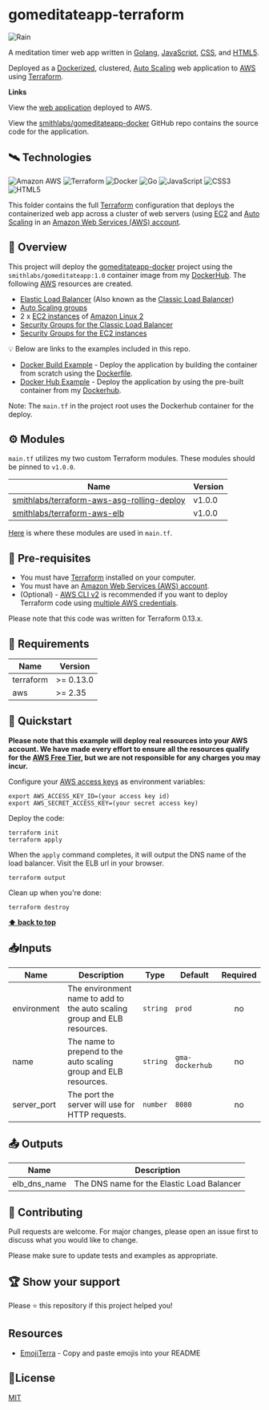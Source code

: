 # gomeditateapp-terraform

![Rain](https://github.com/smithlabs/github-assets/raw/main/gif/rain.gif)

A meditation timer web app written in [Golang](https://golang.org/), [JavaScript](https://www.javascript.com/), [CSS](https://www.w3schools.com/css/), and [HTML5](https://developer.mozilla.org/en-US/docs/Web/Guide/HTML/HTML5). 

Deployed as a [Dockerized](https://www.docker.com/), clustered, [Auto Scaling](https://aws.amazon.com/autoscaling/) web application to [AWS](http://aws.amazon.com/) using [Terraform](https://www.terraform.io/). 

**Links**

View the [web application](http://gma-dockerhub-162650346.us-east-1.elb.amazonaws.com/) deployed to AWS.

View the [smithlabs/gomeditateapp-docker](https://github.com/smithlabs/gomeditateapp-docker) GitHub repo contains the source code for the application.

## 🛰️ Technologies

![Amazon AWS](https://img.shields.io/badge/Amazon%20AWS-232F3E?style=flat-square&logo=amazon-aws)
![Terraform](https://img.shields.io/badge/-Terraform-623ce4?style=flat-square&logo=terraform)
![Docker](https://img.shields.io/badge/-Docker-black?style=flat-square&logo=docker)
![Go](https://img.shields.io/badge/-Go-3E3E3E?style=flat-square&logo=Go)
![JavaScript](https://img.shields.io/badge/-JavaScript-black?style=flat-square&logo=javascript)
![CSS3](https://img.shields.io/badge/-CSS3-1572B6?style=flat-square&logo=css3)
![HTML5](https://img.shields.io/badge/-HTML5-E34F26?style=flat-square&logo=html5&logoColor=white)

This folder contains the full [Terraform](https://www.terraform.io/) configuration that deploys the containerized web app across a cluster of web servers (using [EC2](https://aws.amazon.com/ec2/) and
[Auto Scaling](https://aws.amazon.com/autoscaling/) in an [Amazon Web Services (AWS) account](http://aws.amazon.com/).

## 🔭 Overview

This project will deploy the [gomeditateapp-docker](https://github.com/smithlabs/gomeditateapp-docker) project using the ``smithlabs/gomeditateapp:1.0`` container image from my [DockerHub](https://hub.docker.com/repository/docker/smithlabs/gomeditateapp). The following [AWS](https://aws.amazon.com/) resources are created.

- [Elastic Load Balancer](https://aws.amazon.com/elasticloadbalancing/) (Also known as the [Classic Load Balancer](https://docs.aws.amazon.com/elasticloadbalancing/latest/classic/introduction.html))
- [Auto Scaling groups](https://docs.aws.amazon.com/autoscaling/ec2/userguide/AutoScalingGroup.html)
- 2 x [EC2 instances](https://aws.amazon.com/ec2/) of [Amazon Linux 2](https://aws.amazon.com/amazon-linux-2/)
- [Security Groups for the Classic Load Balancer](https://docs.aws.amazon.com/elasticloadbalancing/latest/classic/elb-security-groups.html)
- [Security Groups for the EC2 instances](https://docs.aws.amazon.com/AWSEC2/latest/UserGuide/ec2-security-groups.html)


💡 Below are links to the examples included in this repo.

- [Docker Build Example](https://github.com/smithlabs/gomeditateapp-terraform/tree/main/examples/dockerbuild) - Deploy the application by building the container from scratch using the [Dockerfile](https://github.com/smithlabs/gomeditateapp-docker/blob/main/Dockerfile).
- [Docker Hub Example](https://github.com/smithlabs/gomeditateapp-terraform/tree/main/examples/dockerhub) - Deploy the application by using the pre-built container from my [Dockerhub](https://hub.docker.com/repository/docker/smithlabs/gomeditateapp). 

Note: The `main.tf` in the project root uses the Dockerhub container for the deploy.

## ⚙️ Modules

`main.tf` utilizes my two custom Terraform modules. These modules should be pinned to `v1.0.0`.

| Name                                                                                                        | Version |
| ----------------------------------------------------------------------------------------------------------- | ------- |
| [smithlabs/terraform-aws-asg-rolling-deploy](https://github.com/smithlabs/terraform-aws-asg-rolling-deploy) | v1.0.0  |
| [smithlabs/terraform-aws-elb](https://github.com/smithlabs/terraform-aws-elb)                               | v1.0.0  |

[Here](https://github.com/smithlabs/hello-world-terraform-go-demo/blob/main/main.tf#L12-L31) is where these modules are used in `main.tf`.

## 🐾 Pre-requisites

- You must have [Terraform](https://www.terraform.io/) installed on your computer.
- You must have an [Amazon Web Services (AWS) account](http://aws.amazon.com/).
- (Optional) - [AWS CLI v2](https://docs.aws.amazon.com/cli/latest/userguide/install-cliv2.html) is recommended if you want to deploy Terraform code using [multiple AWS credentials](https://docs.aws.amazon.com/cli/latest/userguide/cli-configure-profiles.html).

Please note that this code was written for Terraform 0.13.x.

## 🔬 Requirements

| Name      | Version   |
| --------- | --------- |
| terraform | >= 0.13.0 |
| aws       | >= 2.35   |

## 🐇 Quickstart

**Please note that this example will deploy real resources into your AWS account. We have made every effort to ensure
all the resources qualify for the [AWS Free Tier](https://aws.amazon.com/free/), but we are not responsible for any
charges you may incur.**

Configure your [AWS access
keys](http://docs.aws.amazon.com/general/latest/gr/aws-sec-cred-types.html#access-keys-and-secret-access-keys) as
environment variables:

```
export AWS_ACCESS_KEY_ID=(your access key id)
export AWS_SECRET_ACCESS_KEY=(your secret access key)
```

Deploy the code:

```
terraform init
terraform apply
```

When the `apply` command completes, it will output the DNS name of the load balancer. Visit the ELB url in your browser.

```
terraform output
```

Clean up when you're done:

```
terraform destroy
```

**[⬆ back to top](#%EF%B8%8F-technologies)**

## 📥Inputs

| Name        | Description                                                              | Type     | Default       | Required |
| ----------- | ------------------------------------------------------------------------ | -------- | ------------- | :------: |
| environment | The environment name to add to the auto scaling group and ELB resources. | `string` | `prod`        |    no    |
| name        | The name to prepend to the auto scaling group and ELB resources.         | `string` | `gma-dockerhub` |    no    |
| server_port | The port the server will use for HTTP requests.                          | `number` | `8080`        |    no    |

## 📤 Outputs

| Name         | Description                                |
| ------------ | ------------------------------------------ |
| elb_dns_name | The DNS name for the Elastic Load Balancer |

## 🤝 Contributing

Pull requests are welcome. For major changes, please open an issue first to discuss what you would like to change.

Please make sure to update tests and examples as appropriate.

## 🏆 Show your support

Please ⭐️ this repository if this project helped you!

## Resources

- [EmojiTerra](https://emojiterra.com/) - Copy and paste emojis into your README

## 📝License

[MIT](https://github.com/smithlabs/hello-world-terraform-go-demo/blob/main/LICENSE)
